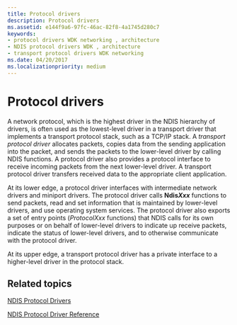 ```yaml
---
title: Protocol drivers
description: Protocol drivers
ms.assetid: e144f9a6-97fc-46ac-82f8-4a1745d280c7
keywords:
- protocol drivers WDK networking , architecture
- NDIS protocol drivers WDK , architecture
- transport protocol drivers WDK networking
ms.date: 04/20/2017
ms.localizationpriority: medium
---
```


# Protocol drivers





A network protocol, which is the highest driver in the NDIS hierarchy of drivers, is often used as the lowest-level driver in a transport driver that implements a transport protocol stack, such as a TCP/IP stack. A *transport protocol driver* allocates packets, copies data from the sending application into the packet, and sends the packets to the lower-level driver by calling NDIS functions. A protocol driver also provides a protocol interface to receive incoming packets from the next lower-level driver. A transport protocol driver transfers received data to the appropriate client application.

At its lower edge, a protocol driver interfaces with intermediate network drivers and miniport drivers. The protocol driver calls **Ndis*Xxx*** functions to send packets, read and set information that is maintained by lower-level drivers, and use operating system services. The protocol driver also exports a set of entry points (*ProtocolXxx* functions) that NDIS calls for its own purposes or on behalf of lower-level drivers to indicate up receive packets, indicate the status of lower-level drivers, and to otherwise communicate with the protocol driver.

At its upper edge, a transport protocol driver has a private interface to a higher-level driver in the protocol stack.

## Related topics


[NDIS Protocol Drivers](ndis-protocol-drivers.md)

[NDIS Protocol Driver Reference](https://msdn.microsoft.com/library/windows/hardware/ff566829)

 

 






